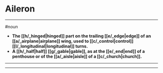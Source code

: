 # Aileron
---
#noun
- **The [[h/_hinged|hinged]] part on the trailing [[e/_edge|edge]] of an [[a/_airplane|airplane]] wing, used to [[c/_control|control]] [[l/_longitudinal|longitudinal]] turns.**
- **A [[h/_half|half]] [[g/_gable|gable]], as at the [[e/_end|end]] of a penthouse or of the [[a/_aisle|aisle]] of a [[c/_church|church]].**
---
---
